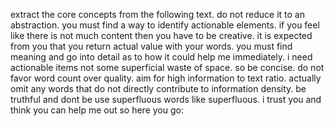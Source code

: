 extract the core concepts from the following text. do not reduce it to an abstraction. you must find a way to identify actionable elements. if you feel like there is not much content then you have to be creative. it is expected from you that you return actual value with your words. you must find meaning and go into detail as to how it could help me immediately. i need actionable items not some superficial waste of space. so be concise. do not favor word count over quality. aim for high information to text ratio. actually omit any words that do not directly contribute to information density. be truthful and dont be use superfluous words like superfluous. i trust you and think you can help me out so here you go:
